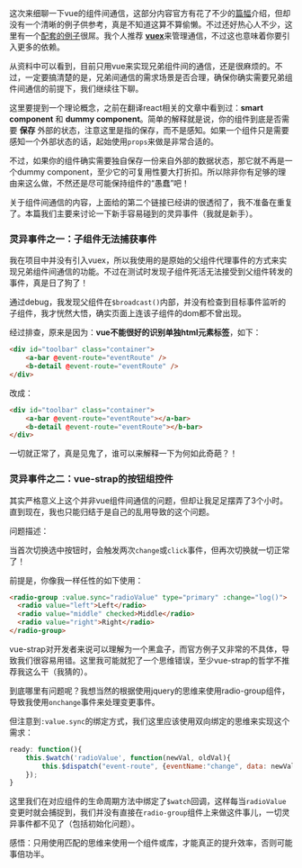 这次来细聊一下vue的组件间通信，这部分内容官方有花了不少的[篇幅](http://vuejs.org.cn/guide/components.html#父子组件通信)介绍，但却没有一个清晰的例子供参考，真是不知道这算不算偷懒。不过还好热心人不少，这里有一个[配套的例子](http://www.imys.net/20160503/vue-data-interaction.html)很屌。我个人推荐 [**vuex**](http://vuex.vuejs.org/zh-cn/intro.html)来管理通信，不过这也意味着你要引入更多的依赖。

从资料中可以看到，目前只用vue来实现兄弟组件间的通信，还是很麻烦的。不过，一定要搞清楚的是，兄弟间通信的需求场景是否合理，确保你确实需要兄弟组件间通信的前提下，我们继续往下聊。

这里要提到一个理论概念，之前在翻译react相关的文章中看到过：**smart component** 和 **dummy component**。简单的解释就是说，你的组件到底是否需要 **保存** 外部的状态，注意这里是指的保存，而不是感知。如果一个组件只是需要感知一个外部状态的话，起始使用`props`来做是非常合适的。

不过，如果你的组件确实需要独自保存一份来自外部的数据状态，那它就不再是一个dummy component，至少它的可复用性要大打折扣。所以除非你有足够的理由来这么做，不然还是尽可能保持组件的“愚蠢”吧！

关于组件间通信的内容，上面给的第二个链接已经讲的很透彻了，我不准备在重复了。本篇我们主要来讨论一下新手容易碰到的灵异事件（我就是新手）。

### 灵异事件之一：子组件无法捕获事件

我在项目中并没有引入vuex，所以我使用的是原始的父组件代理事件的方式来实现兄弟组件间通信的功能。不过在测试时发现子组件死活无法接受到父组件转发的事件，真是日了狗了！

通过debug，我发现父组件在`$broadcast()`内部，并没有检查到目标事件监听的子组件，我才恍然大悟，确实页面上连该子组件的dom都不曾出现。

经过排查，原来是因为：**vue不能很好的识别单独html元素标签**，如下：

```html
<div id="toolbar" class="container">
	<a-bar @event-route="eventRoute" />
	<b-detail @event-route="eventRoute" />
</div>
```

改成：

```html
<div id="toolbar" class="container">
	<a-bar @event-route="eventRoute"></a-bar>
	<b-detail @event-route="eventRoute"></b-bar>
</div>
```

一切就正常了，真是见鬼了，谁可以来解释一下为何如此奇葩？！

### 灵异事件之二：vue-strap的按钮组控件

其实严格意义上这个并非vue组件间通信的问题，但却让我足足摆弄了3个小时。直到现在，我也只能归结于是自己的乱用导致的这个问题。

问题描述：

当首次切换选中按钮时，会触发两次`change`或`click`事件，但再次切换就一切正常了！

前提是，你像我一样任性的如下使用：

```html
<radio-group :value.sync="radioValue" type="primary" :change="log()">
  <radio value="left">Left</radio>
  <radio value="middle" checked>Middle</radio>
  <radio value="right">Right</radio>
</radio-group>
```

vue-strap对开发者来说可以理解为一个黑盒子，而官方例子又非常的不具体，导致我们很容易用错。这里我可能就犯了一个思维错误，至少vue-strap的哲学不推荐我这么干（我猜的）。

到底哪里有问题呢？我想当然的根据使用jquery的思维来使用radio-group组件，导致我使用`onchange`事件来处理变更事件。

但注意到`:value.sync`的绑定方式，我们这里应该使用双向绑定的思维来实现这个需求：

```javascript
ready: function(){
	this.$watch('radioValue', function(newVal, oldVal){
		this.$dispatch("event-route", {eventName:"change", data: newVal})});
	});
}
```

这里我们在对应组件的生命周期方法中绑定了`$watch`回调，这样每当`radioValue`变更时就会捕捉到，我们并没有直接在`radio-group`组件上来做这件事儿，一切灵异事件都不见了（包括初始化问题）。

感悟：只用使用匹配的思维来使用一个组件或库，才能真正的提升效率，否则可能事倍功半。
